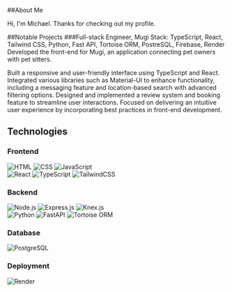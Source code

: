 ##About Me

Hi, I'm Michael. Thanks for checking out my profile.

##Notable Projects
###Full-stack Engineer, Mugi
Stack: TypeScript, React, Tailwind CSS, Python, Fast API, Tortoise ORM, PostreSQL, Firebase, Render
Developed the front-end for Mugi, an application connecting pet owners with pet sitters.

Built a responsive and user-friendly interface using TypeScript and React.
Integrated various libraries such as Material-UI to enhance functionality, including a messaging feature and location-based search with advanced filtering options.
Designed and implemented a review system and booking feature to streamline user interactions.
Focused on delivering an intuitive user experience by incorporating best practices in front-end development.

## Technologies
### Frontend
![HTML](https://img.shields.io/badge/HTML-black?style=for-the-badge&logo=Html5) ![CSS](https://img.shields.io/badge/css-black?style=for-the-badge&logo=css3) ![JavaScript](https://img.shields.io/badge/Javascript-black?style=for-the-badge&logo=javascript) \
![React](https://img.shields.io/badge/React-black?style=for-the-badge&logo=react) ![TypeScript](https://img.shields.io/badge/TypeScript-black?style=for-the-badge&logo=Typescript) ![TailwindCSS](https://img.shields.io/badge/Tailwind_CSS-black?style=for-the-badge&logo=tailwindcss)

### Backend
![Node.js](https://img.shields.io/badge/node.js-black?style=for-the-badge&logo=nodedotjs) ![Express.js](https://img.shields.io/badge/Express.js-black?style=for-the-badge&logo=express) ![Knex.js](https://img.shields.io/badge/Knex.js-black?style=for-the-badge&logo=knexdotjs) \
![Python](https://img.shields.io/badge/Python-black?style=for-the-badge&logo=python) ![FastAPI](https://img.shields.io/badge/FastAPI-black?style=for-the-badge&logo=FastAPI) ![Tortoise ORM](https://img.shields.io/badge/Tortoise_ORM-black?style=for-the-badge&logo=tortoiseorm)

### Database
![PostgreSQL](https://img.shields.io/badge/PostgreSQL-black?style=for-the-badge&logo=postgresql)

### Deployment
![Render](https://img.shields.io/badge/Render-black?style=for-the-badge&logo=render)
